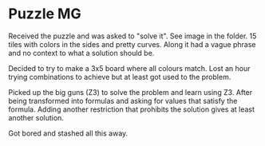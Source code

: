 
# Puzzle MG

Received the puzzle and was asked to "solve it".
See image in the folder. 15 tiles with colors in the sides and pretty curves.
Along it had a vague phrase and no context to what a solution should be.

Decided to try to make a 3x5 board where all colours match.
Lost an hour trying combinations to achieve but at least got used to the problem.

Picked up the big guns (Z3) to solve the problem and learn using Z3.
After being transformed into formulas and asking for values that satisfy the formula.
Adding another restriction that prohibits the solution gives at least another solution.

Got bored and stashed all this away.
